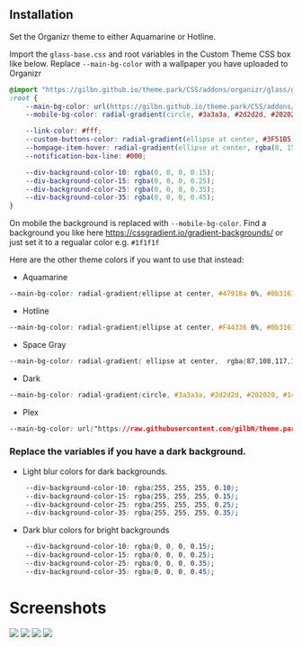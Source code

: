 ## Installation

Set the Organizr theme to either Aquamarine or Hotline.

  Import the `glass-base.css` and root variables in the Custom Theme CSS box like below.
  Replace `--main-bg-color` with a wallpaper you have uploaded to Organizr
 
```css
@import "https://gilbn.github.io/theme.park/CSS/addons/organizr/glass/glass-base.css"; 
:root {
    --main-bg-color: url(https://gilbn.github.io/theme.park/CSS/addons/organizr/glass/example.jpg) center center/cover no-repeat fixed;
    --mobile-bg-color: radial-gradient(circle, #3a3a3a, #2d2d2d, #202020, #141414, #000000) center center/cover no-repeat fixed;

    --link-color: #fff;
    --custom-buttons-color: radial-gradient(ellipse at center, #3F51B5 0%, #009688 100%) center center/cover no-repeat fixed;
    --hompage-item-hover: radial-gradient(ellipse at center, rgba(0, 150, 136, 0.33) 0%, #b53f3f73 100%) center center/cover no-repeat fixed;
    --notification-box-line: #000;

    --div-background-color-10: rgba(0, 0, 0, 0.15);
    --div-background-color-15: rgba(0, 0, 0, 0.25);
    --div-background-color-25: rgba(0, 0, 0, 0.35);
    --div-background-color-35: rgba(0, 0, 0, 0.45);
}
```

On mobile the background is replaced with `--mobile-bg-color`. Find a background you like here https://cssgradient.io/gradient-backgrounds/ or just set it to a regualar color e.g. `#1f1f1f`

Here are the other theme colors if you want to use that instead:

* Aquamarine
```css 
--main-bg-color: radial-gradient(ellipse at center, #47918a 0%, #0b3161 100%) center center/cover no-repeat fixed;
```
* Hotline
```css 
--main-bg-color: radial-gradient(ellipse at center, #F44336 0%, #0b3161 100%) center center/cover no-repeat fixed;
```
* Space Gray
```css 
--main-bg-color: radial-gradient( ellipse at center,  rgba(87,108,117,1) 0%, rgba(37,50,55,1) 100.2% ) center center/cover no-repeat fixed;
```
* Dark
```css
--main-bg-color: radial-gradient(circle, #3a3a3a, #2d2d2d, #202020, #141414, #000000) center center/cover no-repeat fixed;
```
* Plex
```css
--main-bg-color: url("https://raw.githubusercontent.com/gilbN/theme.park/master/Resources/blur-noise.png"), url("https://raw.githubusercontent.com/gilbN/theme.park/master/Resources/preset-light2.png") center center/cover no-repeat fixed;
```

### Replace the variables if you have a dark background.

* Light blur colors for dark backgrounds.

```css
    --div-background-color-10: rgba(255, 255, 255, 0.10);
    --div-background-color-15: rgba(255, 255, 255, 0.15);
    --div-background-color-25: rgba(255, 255, 255, 0.25);
    --div-background-color-35: rgba(255, 255, 255, 0.35);
```

* Dark blur colors for bright backgrounds
```css
    --div-background-color-10: rgba(0, 0, 0, 0.15);
    --div-background-color-15: rgba(0, 0, 0, 0.25);
    --div-background-color-25: rgba(0, 0, 0, 0.35);
    --div-background-color-35: rgba(0, 0, 0, 0.45);
```

# Screenshots

![](https://raw.githubusercontent.com/gilbN/theme.park/master/CSS/addons/organizr/glass/screenshots/login.png)
![](https://raw.githubusercontent.com/gilbN/theme.park/master/CSS/addons/organizr/glass/screenshots/lockscreen.png)
![](https://raw.githubusercontent.com/gilbN/theme.park/master/CSS/addons/organizr/glass/screenshots/homepage.jpg)
![](https://raw.githubusercontent.com/gilbN/theme.park/master/CSS/addons/organizr/glass/screenshots/settings.jpg)
